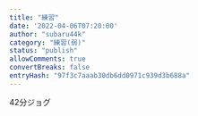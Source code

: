 ```yaml
---
title: "練習"
date: '2022-04-06T07:20:00'
author: "subaru44k"
category: "練習(弱)"
status: "publish"
allowComments: true
convertBreaks: false
entryHash: "97f3c7aaab30db6dd0971c939d3b688a"
---
```

42分ジョグ
